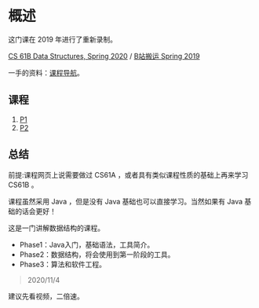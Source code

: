 # 概述

这门课在 2019 年进行了重新录制。

[CS 61B Data Structures, Spring 2020](https://inst.eecs.berkeley.edu/~cs61b/sp20/) / [B站搬运 Spring 2019](https://www.bilibili.com/video/BV1EJ411n72e)

一手的资料：[课程导航](https://inst.eecs.berkeley.edu/~cs61b/sp20/about.html)。

## 课程

1. [P1](https://www.bilibili.com/video/BV1EJ411n72e?p=1) 
2. [P2](https://www.bilibili.com/video/BV1EJ411n72e?p=2)

## 总结

前提:课程网页上说需要做过 CS61A ，或者具有类似课程性质的基础上再来学习 CS61B 。

课程虽然采用 Java ，但是没有 Java 基础也可以直接学习。当然如果有 Java 基础的话会更好！

这是一门讲解数据结构的课程。

* Phase1：Java入门，基础语法，工具简介。
* Phase2：数据结构，将会使用到第一阶段的工具。
* Phase3：算法和软件工程。

> 2020/11/4

建议先看视频，二倍速。